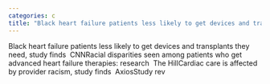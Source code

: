 ```yaml
---
categories: c
title: "Black heart failure patients less likely to get devices and transplants they need study finds  CNN"
---
```

Black heart failure patients less likely to get devices and transplants they need, study finds&nbsp;&nbsp;CNNRacial disparities seen among patients who get advanced heart failure therapies: research&nbsp;&nbsp;The HillCardiac care is affected by provider racism, study finds&nbsp;&nbsp;AxiosStudy rev